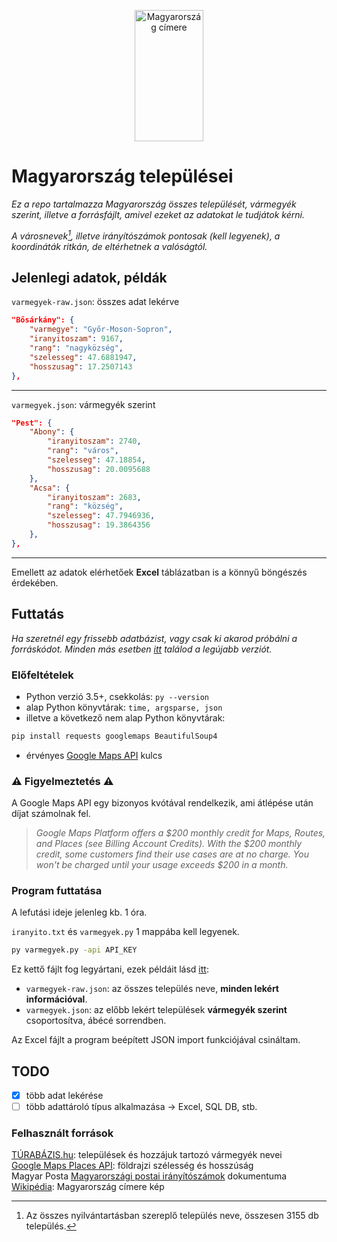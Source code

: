 <p align='center'><img src="https://upload.wikimedia.org/wikipedia/commons/thumb/3/34/Coat_of_arms_of_Hungary.svg/1200px-Coat_of_arms_of_Hungary.svg.png" alt="Magyarország címere" style="height: 210px; width:110px;"/></p>

# Magyarország települései

*Ez a repo tartalmazza Magyarország összes települését, vármegyék szerint, illetve a forrásfájlt, amivel ezeket az adatokat le tudjátok kérni.*

*A városnevek[^1], illetve irányítószámok pontosak (kell legyenek), a koordináták ritkán, de eltérhetnek a valóságtól.*

## Jelenlegi adatok, példák

``varmegyek-raw.json``: összes adat lekérve  

```json
"Bősárkány": {
    "varmegye": "Győr-Moson-Sopron",
    "iranyitoszam": 9167,
    "rang": "nagyközség",
    "szelesseg": 47.6881947,
    "hosszusag": 17.2507143
},
``` 

---

``varmegyek.json``: vármegyék szerint

```json
"Pest": {
    "Abony": {
        "iranyitoszam": 2740,
        "rang": "város",
        "szelesseg": 47.18854,
        "hosszusag": 20.0095688
    },
    "Acsa": {
        "iranyitoszam": 2683,
        "rang": "község",
        "szelesseg": 47.7946936,
        "hosszusag": 19.3864356
    },
},
``` 

---

Emellett az adatok elérhetőek **Excel** táblázatban is a könnyű böngészés érdekében.

## Futtatás

*Ha szeretnél egy frissebb adatbázist, vagy csak ki akarod próbálni a forráskódot. Minden más esetben [itt](https://github.com/Gvwyn/varmegyek/releases) találod a legújabb verziót.* 

### Előfeltételek

- Python verzió 3.5+, csekkolás: ``py --version``
- alap Python könyvtárak: ``time, argsparse, json``
- illetve a következő nem alap Python könyvtárak:

```bash
pip install requests googlemaps BeautifulSoup4
```

- érvényes [Google Maps API](https://mapsplatform.google.com/) kulcs  

### ⚠️ Figyelmeztetés ⚠️
A Google Maps API egy bizonyos kvótával rendelkezik, ami átlépése után díjat számolnak fel.

> *Google Maps Platform offers a $200 monthly credit for Maps, Routes, and Places (see Billing Account Credits). With the $200 monthly credit, some customers find their use cases are at no charge. You won't be charged until your usage exceeds $200 in a month.*


### Program futtatása

A lefutási ideje jelenleg kb. 1 óra.

``iranyito.txt`` és ``varmegyek.py`` 1 mappába kell legyenek.  

```bash
py varmegyek.py -api API_KEY
```


Ez kettő fájlt fog legyártani, ezek példáit lásd [itt](#jelenlegi-adatok):
- ``varmegyek-raw.json``: az összes település neve, **minden lekért információval**.
- ``varmegyek.json``: az előbb lekért települések **vármegyék szerint** csoportosítva, ábécé sorrendben.


Az Excel fájlt a program beépített JSON import funkciójával csináltam.

## TODO
- [x] több adat lekérése
- [ ] több adattároló típus alkalmazása -> Excel, SQL DB, stb.

### Felhasznált források
[TÚRABÁZIS.hu](https://www.turabazis.hu/telepules_lista_0_0_n_n_n_n_0_n_0_n_0_n_n_n_n_0): települések és hozzájuk tartozó vármegyék nevei  
[Google Maps Places API](https://developers.google.com/maps/documentation/places/web-service): földrajzi szélesség és hosszúság  
Magyar Posta [Magyarországi postai irányítószámok](https://www.posta.hu/static/internet/download/Iranyitoszam-Internet_uj.xlsx) dokumentuma  
[Wikipédia](https://hu.wikipedia.org/wiki/Magyarorsz%C3%A1g_c%C3%ADmere): Magyarország címere kép

[^1]: Az összes nyilvántartásban szereplő település neve, összesen 3155 db település.
